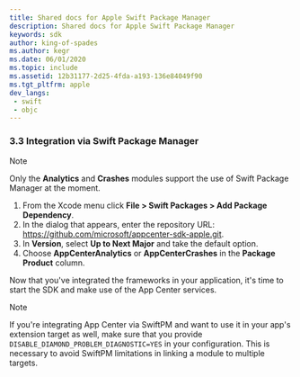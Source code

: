 ```yaml
---
title: Shared docs for Apple Swift Package Manager
description: Shared docs for Apple Swift Package Manager
keywords: sdk
author: king-of-spades
ms.author: kegr
ms.date: 06/01/2020
ms.topic: include
ms.assetid: 12b31177-2d25-4fda-a193-136e84049f90
ms.tgt_pltfrm: apple
dev_langs:  
 - swift
 - objc
---
```


### 3.3 Integration via Swift Package Manager

> [!NOTE]
> Only the **Analytics** and **Crashes** modules support the use of Swift Package Manager at the moment.

1. From the Xcode menu click **File > Swift Packages > Add Package Dependency**.
1. In the dialog that appears, enter the repository URL: https://github.com/microsoft/appcenter-sdk-apple.git.
1. In **Version**, select **Up to Next Major** and take the default option.
1. Choose **AppCenterAnalytics** or **AppCenterCrashes** in the **Package Product** column.

Now that you've integrated the frameworks in your application, it's time to start the SDK and make use of the App Center services.

> [!NOTE]
> If you're integrating App Center via SwiftPM and want to use it in your app's extension target as well, make sure that you provide `DISABLE_DIAMOND_PROBLEM_DIAGNOSTIC=YES` in your configuration. This is necessary to avoid SwiftPM limitations in linking a module to multiple targets.

